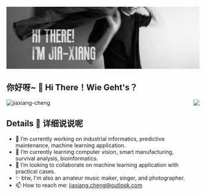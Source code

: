 ![banner](https://github.com/jiaxiang-cheng/jiaxiang-cheng/blob/main/banner.jpeg)

## 你好呀~ :wave:  Hi There！Wie Geht's？
<a href="https://samujjwaal.tech/"><img src="https://github.com/samujjwaal/samujjwaal/raw/master/etc/coffee.png" align="right" height="275" /></a>
<img src="https://github-readme-stats.vercel.app/api?username=jiaxiang-cheng&hide_border=true&theme=gruvbox" alt="jiaxiang-cheng"  /></p>

## Details :closed_book: 详细说说呢

<!--
**jiaxiang-cheng/jiaxiang-cheng** is a ✨ _special_ ✨ repository because its `README.md` (this file) appears on your GitHub profile.

Here are some ideas to get you started:
-->

- 🔭 I’m currently working on industrial informatics, predictive maintenance, machine learning application.
- 🌱 I’m currently learning computer vision, smart manufacturing, survival analysis, bioinformatics.
- 👯 I’m looking to collaborate on machine learning application with practical cases.
- ✨ btw, I'm also an amateur music maker, singer, and photographer.
- 📫 How to reach me: jiaxiang.cheng@outlook.com

<!--
- 🤔 I’m looking for help with ...
- 💬 Ask me about ...
- 😄 Pronouns: ...
- ⚡ Fun fact: ...
-->

